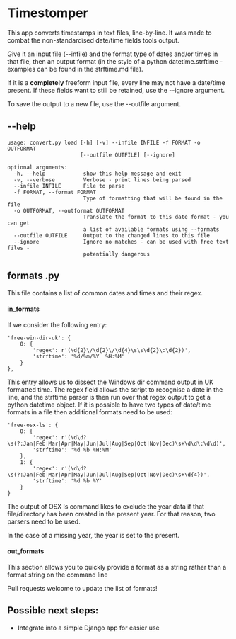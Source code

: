 # Timestomper

This app converts timestamps in text files, line-by-line. It was made to combat the non-standardised date/time fields tools output.

Give it an input file (\-\-infile) and the format type of dates and/or times in that file, then an output format (in the style of a python datetime.strftime - examples can be found in the strftime.md file).

If it is a **completely** freeform input file, every line may not have a date/time present. If these fields want to still be retained, use the \-\-ignore argument.

To save the output to a new file, use the \-\-outfile argument.

## \-\-help

    usage: convert.py load [-h] [-v] --infile INFILE -f FORMAT -o OUTFORMAT
                           [--outfile OUTFILE] [--ignore]
    
    optional arguments:
      -h, --help            show this help message and exit
      -v, --verbose         Verbose - print lines being parsed
      --infile INFILE       File to parse
      -f FORMAT, --format FORMAT
                            Type of formatting that will be found in the file
      -o OUTFORMAT, --outformat OUTFORMAT
                            Translate the format to this date format - you can get
                            a list of available formats using --formats
      --outfile OUTFILE     Output to the changed lines to this file
      --ignore              Ignore no matches - can be used with free text files -
                            potentially dangerous

## formats .py
This file contains a list of common dates and times and their regex.

#### in_formats

If we consider the following entry:

    'free-win-dir-uk': {
		0: {
			'regex': r'(\d{2}\/\d{2}\/\d{4}\s\s\d{2}\:\d{2})',
			'strftime': '%d/%m/%Y  %H:%M'
		}
	},

This entry allows us to dissect the Windows dir command output in UK formatted time. The regex field allows the script to recognise a date in the line, and the strftime parser is then run over that regex output to get a python datetime object.
If it is possible to have two types of date/time formats in a file then additional formats need to be used:

    'free-osx-ls': {
		0: {
			'regex': r'(\d\d?\s(?:Jan|Feb|Mar|Apr|May|Jun|Jul|Aug|Sep|Oct|Nov|Dec)\s+\d\d\:\d\d)',
			'strftime': '%d %b %H:%M'
		},
		1: {
			'regex': r'(\d\d?\s(?:Jan|Feb|Mar|Apr|May|Jun|Jul|Aug|Sep|Oct|Nov|Dec)\s+\d{4})',
			'strftime': '%d %b %Y'
		}
	}
The output of OSX ls command likes to exclude the year data if that file/directory has been created in the present year. For that reason, two parsers need to be used.

In the case of a missing year, the year is set to the present.

#### out_formats

This section allows you to quickly provide a format as a string rather than a format string on the command line

Pull requests welcome to update the list of formats!

## Possible next steps:
- Integrate into a simple Django app for easier use